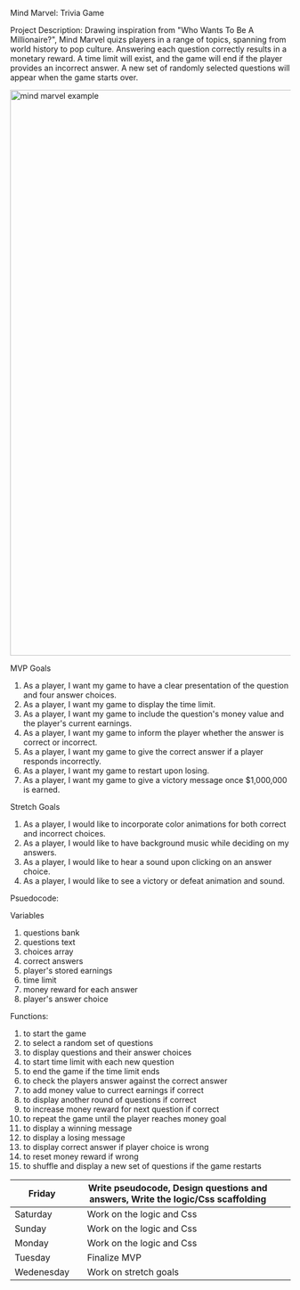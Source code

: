 Mind Marvel: Trivia Game 

Project Description: Drawing inspiration from "Who Wants To Be A Millionaire?", Mind Marvel quizs players in a range of topics, spanning from world history to pop culture. Answering each question correctly results in a monetary reward. A time limit will exist, and the game will end if the player provides an incorrect answer. A new set of randomly selected questions will appear when the game starts over.




<img width="1016" alt="mind marvel example" src="https://github.com/laurendea/Mind-Marvel/assets/152624207/33dfc8da-3e6b-497a-b8d1-0acb82a7bc6c">




MVP Goals

1. As a player, I want my game to have a clear presentation of the question and four answer choices.
2. As a player, I want my game to display the time limit.
3. As a player, I want my game to include the question's money value and the player's current earnings.
4. As a player, I want my game to inform the player whether the answer is correct or incorrect.
5. As a player, I want my game to give the correct answer if a player responds incorrectly.
6. As a player, I want my game to restart upon losing.
7. As a player, I want my game to give a victory message once $1,000,000 is earned.

Stretch Goals

1. As a player, I would like to incorporate color animations for both correct and incorrect choices.
2. As a player, I would like to have background music while deciding on my answers.
3. As a player, I would like to hear a sound upon clicking on an answer choice.
4. As a player, I would like to see a victory or defeat animation and sound.


Psuedocode:

Variables
1. questions bank
2. questions text
3. choices array
4. correct answers 
5. player's stored earnings
6. time limit
7. money reward for each answer
8. player's answer choice

Functions:
1. to start the game
2. to select a random set of questions
3. to display questions and their answer choices
4. to start time limit with each new question
5. to end the game if the time limit ends
6. to check the players answer against the correct answer
7. to add money value to currect earnings if correct
8. to display another round of questions if correct
9. to increase money reward for next question if correct
10. to repeat the game until the player reaches money goal
11. to display a winning message
12. to display a losing message
13. to display correct answer if player choice is wrong
14. to reset money reward if wrong
15. to shuffle and display a new set of questions if the game restarts



| Friday     |   | Write pseudocode, Design questions and answers, Write the logic/Css scaffolding  |   |   |
|------------|---|----------------------------------------------------------------------------------|---|---|
| Saturday   |   | Work on the logic and Css                                                        |   |   |
| Sunday     |   | Work on the logic and Css                                                        |   |   |
| Monday     |   | Work on the logic and Css                                                        |   |   |
| Tuesday    |   | Finalize MVP                                                                     |   |   |
| Wedenesday |   | Work on stretch goals                                                            |   |   |                                                           |   |   |


